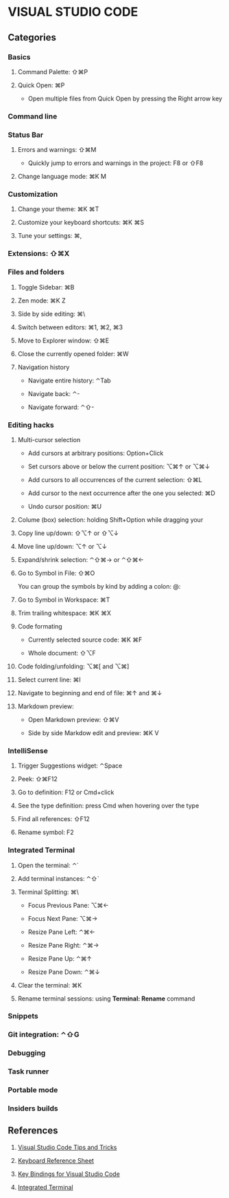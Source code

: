 # VISUAL STUDIO CODE

## Categories

### Basics

1. Command Palette: ⇧⌘P

1. Quick Open: ⌘P

    - Open multiple files from Quick Open by pressing the Right arrow key

### Command line

### Status Bar

1. Errors and warnings: ⇧⌘M

    - Quickly jump to errors and warnings in the project: F8 or ⇧F8

1. Change language mode: ⌘K M

### Customization

1. Change your theme: ⌘K ⌘T

1. Customize your keyboard shortcuts: ⌘K ⌘S

1. Tune your settings: ⌘,

### Extensions: ⇧⌘X

### Files and folders

1. Toggle Sidebar: ⌘B

1. Zen mode: ⌘K Z

1. Side by side editing: ⌘\

1. Switch between editors: ⌘1, ⌘2, ⌘3

1. Move to Explorer window: ⇧⌘E

1. Close the currently opened folder: ⌘W

1. Navigation history

    - Navigate entire history: ⌃Tab

    - Navigate back: ⌃-

    - Navigate forward: ⌃⇧-

### Editing hacks

1. Multi-cursor selection

    - Add cursors at arbitrary positions: Option+Click

    - Set cursors above or below the current position: ⌥⌘↑ or ⌥⌘↓

    - Add cursors to all occurrences of the current selection: ⇧⌘L

    - Add cursor to the next occurrence after the one you selected: ⌘D

    - Undo cursor position: ⌘U

1. Colume (box) selection: holding Shift+Option while dragging your

1. Copy line up/down: ⇧⌥↑ or ⇧⌥↓

1. Move line up/down: ⌥↑ or ⌥↓

1. Expand/shrink selection: ⌃⇧⌘→ or ⌃⇧⌘←

1. Go to Symbol in File: ⇧⌘O

    You can group the symbols by kind by adding a colon: @:

1. Go to Symbol in Workspace: ⌘T

1. Trim trailing whitespace: ⌘K ⌘X

1. Code formating

    - Currently selected source code: ⌘K ⌘F

    - Whole document: ⇧⌥F

1. Code folding/unfolding: ⌥⌘[ and ⌥⌘]

1. Select current line: ⌘I

1. Navigate to beginning and end of file: ⌘↑ and ⌘↓

1. Markdown preview:
  
    - Open Markdown preview: ⇧⌘V

    - Side by side Markdow edit and preview: ⌘K V

### IntelliSense

1. Trigger Suggestions widget: ⌃Space

1. Peek: ⇧⌘F12

1. Go to definition: F12 or Cmd+click

1. See the type definition: press Cmd when hovering over the type

1. Find all references: ⇧F12

1. Rename symbol: F2

### Integrated Terminal

1. Open the terminal: ⌃`

1. Add terminal instances: ⌃⇧`

1. Terminal Splitting: ⌘\

    - Focus Previous Pane: ⌥⌘←

    - Focus Next Pane: ⌥⌘→

    - Resize Pane Left: ⌃⌘←

    - Resize Pane Right: ⌃⌘→

    - Resize Pane Up: ⌃⌘↑

    - Resize Pane Down: ⌃⌘↓

1. Clear the terminal: ⌘K

1. Rename terminal sessions: using **Terminal: Rename** command

### Snippets

### Git integration: ⌃⇧G

### Debugging

### Task runner

### Portable mode

### Insiders builds

## References

1. [Visual Studio Code Tips and Tricks](https://code.visualstudio.com/docs/getstarted/tips-and-tricks)

1. [Keyboard Reference Sheet](https://code.visualstudio.com/shortcuts/keyboard-shortcuts-macos.pdf)

1. [Key Bindings for Visual Studio Code](https://code.visualstudio.com/docs/getstarted/keybindings)

1. [Integrated Terminal](https://code.visualstudio.com/docs/editor/integrated-terminal)
